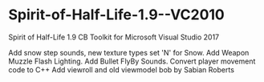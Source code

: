 Spirit-of-Half-Life-1.9--VC2010
===============================

Spirit of Half-Life 1.9 CB Toolkit for Microsoft Visual Studio 2017

Add snow step sounds, new texture types set 'N' for Snow.
Add Weapon Muzzle Flash Lighting.
Add Bullet FlyBy Sounds.
Convert player movement code to C++
Add viewroll and old viewmodel bob by Sabian Roberts